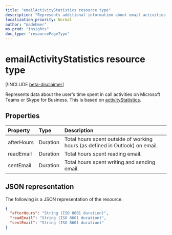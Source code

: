 ```yaml
---
title: "emailActivityStatistics resource type"
description: "Represents additional information about email activities for users"
localization_priority: Normal
author: "madehmer"
ms.prod: "insights"
doc_type: "resourcePageType"
---
```


# emailActivityStatistics resource type

[!INCLUDE [beta-disclaimer](../../includes/beta-disclaimer.md)]

Represents data about the user's time spent in call activities on Microsoft Teams or Skype for Business.
This is based on [activityStatistics](../resources/activitystatistics.md).

## Properties

| Property     | Type        | Description |
|:-------------|:------------|:------------|
|afterHours|Duration|Total hours spent outside of working hours (as defined in Outlook) on email.|
|readEmail|Duration|Total hours spent reading email.|
|sentEmail|Duration|Total hours spent writing and sending email.|

## JSON representation

The following is a JSON representation of the resource.

<!-- {
  "blockType": "resource",
  "optionalProperties": [

  ],
  "@odata.type": "microsoft.graph.analytics.emailActivityStatistics",
  "baseType": ""
}--> 

```json
{
  "afterHours": "String (ISO 8601 duration)",
  "readEmail": "String (ISO 8601 duration)",
  "sentEmail": "String (ISO 8601 duration)"
}
```

<!-- uuid: 16cd6b66-4b1a-43a1-adaf-3a886856ed98
2019-02-04 14:57:30 UTC -->
<!-- {
  "type": "#page.annotation",
  "description": "emailActivityStatistics resource",
  "keywords": "",
  "section": "documentation",
  "tocPath": ""
}-->